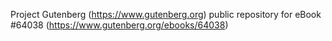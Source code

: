 Project Gutenberg (https://www.gutenberg.org) public repository for
eBook #64038 (https://www.gutenberg.org/ebooks/64038)
